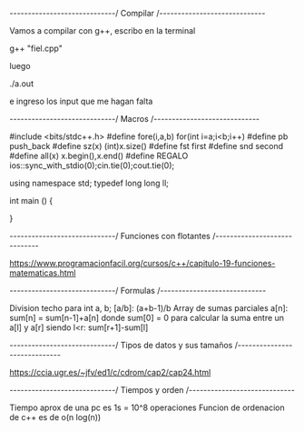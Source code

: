 
-----------------------------/ Compilar /-----------------------------


Vamos a compilar con g++, escribo en la terminal

g++ "fiel.cpp"

luego 

./a.out

e ingreso los input que me hagan falta


-----------------------------/ Macros /-----------------------------


#include <bits/stdc++.h>
#define fore(i,a,b) for(int i=a;i<b;i++)
#define pb push_back
#define sz(x) (int)x.size()
#define fst first
#define snd second 
#define all(x) x.begin(),x.end()
#define REGALO ios::sync_with_stdio(0);cin.tie(0);cout.tie(0);

using namespace std;
typedef long long ll;


int main () {

    
}

-----------------------------/ Funciones con flotantes /-----------------------------


https://www.programacionfacil.org/cursos/c++/capitulo-19-funciones-matematicas.html


-----------------------------/ Formulas /-----------------------------


Division techo para int a, b; [a/b]:    (a+b-1)/b
Array de sumas parciales a[n]:    sum[n] = sum[n-1]+a[n]     donde sum[0] = 0 
    para calcular la suma entre un a[l] y a[r] siendo l<r:   sum[r+1]-sum[l]


-----------------------------/ Tipos de datos y sus tamaños /-----------------------------


https://ccia.ugr.es/~jfv/ed1/c/cdrom/cap2/cap24.html


-----------------------------/ Tiempos y orden /-----------------------------

Tiempo aprox de una pc es 1s = 10^8 operaciones
Funcion de ordenacion de c++ es de o(n log(n))